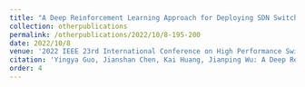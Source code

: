 ```yaml
---
title: "A Deep Reinforcement Learning Approach for Deploying SDN Switches in ISP Networks from the Perspective of Traffic Engineering"
collection: otherpublications
permalink: /otherpublications/2022/10/8-195-200
date: 2022/10/8
venue: '2022 IEEE 23rd International Conference on High Performance Switching and Routing (HPSR). IEEE'
citation: 'Yingya Guo, Jianshan Chen, Kai Huang, Jianping Wu: A Deep Reinforcement Learning Approach for Deploying SDN Switches in ISP Networks from the Perspective of Traffic Engineering, 2022 IEEE 23rd International Conference on High Performance Switching and Routing (HPSR). IEEE , 2022: 195-200'
order: 4
---
```

